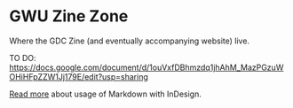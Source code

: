 # GWU Zine Zone

Where the GDC Zine (and eventually accompanying website) live.

TO DO: https://docs.google.com/document/d/1ouVxfDBhmzdq1jhAhM_MazPGzuWOHiHFpZZW1Jj179E/edit?usp=sharing

[Read more](https://github.com/jgm/pandoc/wiki/Importing-Markdown-in-InDesign)
about usage of Markdown with InDesign.
